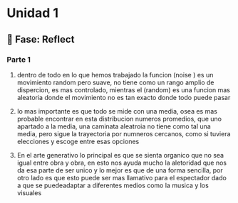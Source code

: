 # Unidad 1

## 🤔 Fase: Reflect

### Parte 1

1. dentro de todo en lo que hemos trabajado la funcion (noise ) es un movimiento random pero suave, no tiene como un rango amplio de dispercion, es mas controlado, mientras el (random) es una funcion mas aleatoria donde el movimiento no es tan exacto donde todo puede pasar

2. lo mas importante es que todo se mide con una media, osea es mas probable encontrar en esta distribucion numeros promedios, que uno apartado a la media, una caminata aleatroia no tiene como tal una media, pero sigue la trayectoria por numneros cercanos, como si tuviera elecciones y escoge entre esas opciones

3. En el arte generativo lo principal es que se sienta organico que no sea igual entre obra y obra, en esto nos ayuda mucho la aletoridad que nos da esa parte de ser unico y lo mejor es que de una forma sencilla, por otro lado es que esto puede ser mas llamativo para el espectador dado a que se puedeadaptar a diferentes medios como la musica y los visuales
